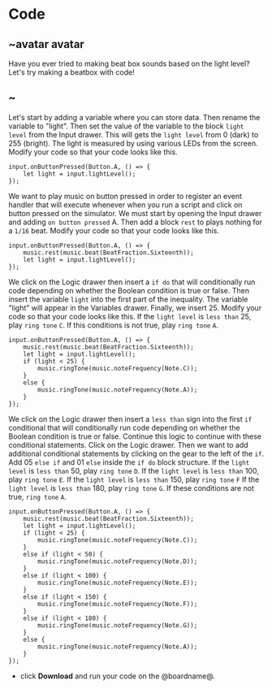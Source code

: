 # Code

## ~avatar avatar

Have you ever tried to making beat box sounds based on the light level? Let's try making a beatbox with code!

## ~

Let's start by adding a variable where you can store data. Then rename the variable to "light". Then set the value of the variable to the block `light level` from the Input drawer. This will gets the `light level` from 0 (dark) to 255 (bright). The light is measured by using various LEDs from the screen. Modify your code so that your code looks like this.


```blocks
input.onButtonPressed(Button.A, () => {
    let light = input.lightLevel();
});
```

We want to play music on button pressed in order to register an event handler that will execute whenever when you run a script and click on button pressed on the simulator. We must start by opening the Input drawer and adding `on button pressed` A. Then add a block `rest` to plays nothing for a `1/16` beat. Modify your code so that your code looks like this.


```blocks
input.onButtonPressed(Button.A, () => {
    music.rest(music.beat(BeatFraction.Sixteenth));
    let light = input.lightLevel();
});
```

We click on the Logic drawer then insert a `if do` that will conditionally run code depending on whether the Boolean condition is true or false. Then insert the variable `light` into the first part of the inequality. The variable "light" will appear in the Variables drawer. Finally, we insert 25. Modify your code so that your code looks like this. If the `light level` is `less than` 25, play `ring tone` `C`. If this conditions is not true, play `ring tone` `A`.

```blocks
input.onButtonPressed(Button.A, () => {
    music.rest(music.beat(BeatFraction.Sixteenth));
    let light = input.lightLevel();
    if (light < 25) {
        music.ringTone(music.noteFrequency(Note.C));
    }
    else {
        music.ringTone(music.noteFrequency(Note.A));
    }
});
```

We click on the Logic drawer then insert a `less than` sign into the first `if` conditional that will conditionally run code depending on whether the Boolean condition is true or false. Continue this logic to continue with these conditional statements. Click on the Logic drawer. Then we want to add additional conditional statements by clicking on the gear to the left of the `if`. Add 05  `else if` and 01 `else` inside the `if do` block structure.  If the `light level` is `less than` 50, play `ring tone` ``D``. If the `light level` is `less than` 100, play `ring tone` ``E``. If the `light level` is `less than` 150, play `ring tone` ``F`` If the `light level` is `less than` 180, play `ring tone` ``G``. If these conditions are not true, `ring tone` ``A``.

```blocks
input.onButtonPressed(Button.A, () => {
    music.rest(music.beat(BeatFraction.Sixteenth));
    let light = input.lightLevel();
    if (light < 25) {
        music.ringTone(music.noteFrequency(Note.C));
    }
    else if (light < 50) {
        music.ringTone(music.noteFrequency(Note.D));
    }
    else if (light < 100) {
        music.ringTone(music.noteFrequency(Note.E));
    }
    else if (light < 150) {
        music.ringTone(music.noteFrequency(Note.F));
    }
    else if (light < 180) {
        music.ringTone(music.noteFrequency(Note.G));
    }
    else {
        music.ringTone(music.noteFrequency(Note.A));
    }
});
```

* click **Download** and run your code on the @boardname@.
